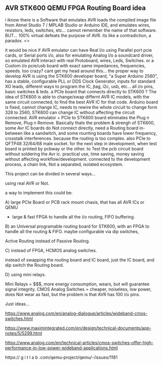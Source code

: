 ## AVR STK600 QEMU FPGA Routing Board idea

i iknow there is a Software that emulates AVR 
loads the compiled image file from Atmel Studio 7 / MPLAB Studio or Arduino IDE,
and emulates wires, resistors, leds, switches, etc...
cannot remember the name of that software.
BUT...
100% virtual defeats the purpose of AVR.
its like a contradiction, a paradox. <>

it would be nice if AVR emulator can have Real I/o
using Parallel port pcie cards,
or Serial ports i/o,
also for emulating Analog I/o a soundcard driver,
so emulated AVR interact with real Protoboard, wires, Leds, Switches.
or a Custom i/o pcie/usb board with exact same impedances, frequencies, speeds.
too crazy?
cant get my head around this...
the proper way to develop AVR is using the STK600 developer board, "a Super Arduino 2560",
has a stable, configurable PLL or DDS Clock Generator,
inputs for standard XO leads, different ways to program the IC, jtag, i2c, usb, etc...
all i/o pins,
basic switches & leds.
a PCIe board that connects directly to STK600 ?
The idea of STK600 is able to change/swap differnt AVR IC models,
with the same circuit connected, to find the best AVR IC for that code.
Arduino board is fixed, cannot change IC, needs to rewire the whole circuit to change form 328 to 2560,
STK600 can change IC without affecting the circuit connected.
AVR emulator + PCIe to STK600 board eliminates the Plug n Remove, Plug n Remove.
Basically thats the problem & strengh of STK600,
some Avr IC boards do Not connect directly, need a Routing board in-between like a sandwitch, and some rounting boards have lower frequency, crosstalk interferences.
because the routing is too complex.
also PCIe to QFTP48 32/64/68 male socket.
for the next step in development,
when test board is printed by pcbway or the other.
to Test the pcb circuit board without soldering the Avr ic.
practical use, time saving, money saving without affecting workflow/development.
connected to the development process, a chain link, Not a separated, isolated ecosystem.


This project can be divided in several ways...

using real AVR or Not.

a way to implement this could be:

A) large PCIe Board or PCB rack mount chasis,
that has all AVR ICs or QEMU
+ large & fast FPGA to handle all the i/o routing, FIFO buffering.

B) an Universal programable routing board for STK600,
with an FPGA to handle all the routing & FIFO.
maybe configurable via dip switches, 

Active Routing instead of Passive Routing.

C) instead of FPGA, HCMOS analog switches.

instead of swapping the routing board and IC board, just the IC board, 
and dip switch the Routing board.

D) using mini relays.


Mini Relays = $$$, more energy consumption, wears, but will guarantee signal integrity.
CMOS Analog Switches = cheaper, noiseless, low power, does Not wear as fast,
but the problem is that AVR has 100 i/o pins.

Just ideas... 

https://www.analog.com/en/analog-dialogue/articles/wideband-cmos-switches.html

https://www.maximintegrated.com/en/design/technical-documents/app-notes/5/5299.html

https://www.analog.com/en/technical-articles/cmos-switches-offer-high-performance-in-low-power-wideband-applications.html


https://
g i t l a b
.com/qemu-project/qemu/-/issues/1181
